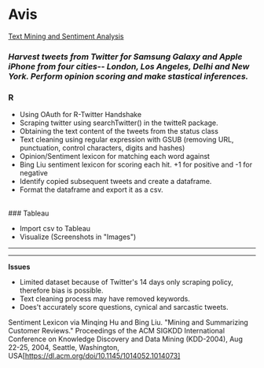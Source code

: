 # Avis
<ins> Text Mining and Sentiment Analysis </ins>

### *Harvest tweets from Twitter for Samsung Galaxy and Apple iPhone from four cities-- London, Los Angeles, Delhi and New York. Perform opinion scoring and make stastical inferences.*

### R <br>
<ul>
<li> Using OAuth for R-Twitter Handshake
<li> Scraping twitter using searchTwitter() in the twitteR package.
<li> Obtaining the text content of the tweets from the status class
<li> Text cleaning using regular expression with GSUB (removing URL, punctuation, control characters, digits and hashes)
<li> Opinion/Sentiment lexicon for matching each word against
<li> Bing Liu sentiment lexicon for scoring each hit. +1 for positive and -1 for negative
  <li> Identify copied subsequent tweets and create a dataframe.
<li> Format the dataframe and export it as a csv.
  </ul>
  
  
<br>
### Tableau <br>
<ul>
<li> Import csv to Tableau
<li> Visualize (Screenshots in "Images")
</ul> 
  
  <hr>
  <hr>
 <strong> Issues </strong> <br>
  <ul>
<li> Limited dataset because of Twitter's 14 days only scraping policy, therefore bias is possible.
<li> Text cleaning process may have removed keywords.
  <li> Does't accurately score questions, cynical and sarcastic tweets.
</ul> 

Sentiment Lexicon via Minqing Hu and Bing Liu. "Mining and Summarizing Customer Reviews."  Proceedings of the ACM SIGKDD International Conference on Knowledge Discovery and Data Mining (KDD-2004), Aug 22-25, 2004, Seattle, Washington, USA[https://dl.acm.org/doi/10.1145/1014052.1014073]
